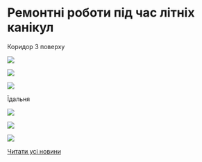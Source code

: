 # Ремонтні роботи під час літніх канікул

Коридор 3 поверху


![](/images/blog/ремонтні-роботи-під-час-літніх-канікул/66331033_442564432994245_337086973468475392_n.jpg)



![](/images/blog/ремонтні-роботи-під-час-літніх-канікул/64861169_2505565976396987_1149423180729810944_n.jpg)



![](/images/blog/ремонтні-роботи-під-час-літніх-канікул/66853838_634765160355163_198069297392648192_n.jpg)


Їдальня


![](/images/blog/ремонтні-роботи-під-час-літніх-канікул/66783689_363296474353239_134093977107300352_n.jpg)



![](/images/blog/ремонтні-роботи-під-час-літніх-канікул/66283392_712090165916200_1832313192563343360_n.jpg)



![](/images/blog/ремонтні-роботи-під-час-літніх-канікул/66368192_452828272223800_7989529736323792896_n.jpg)


[Читати усі новини](/news)

